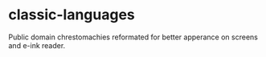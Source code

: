 # classic-languages
Public domain chrestomachies reformated for better apperance on screens and e-ink reader.
